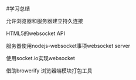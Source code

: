 #学习总结

允许浏览器和服务器建立持久连接

HTML5的websocket API

服务器使用nodejs-websocket事项websocket server

使用socket.io实现websocket

借助browerify 浏览器端模块打包工具
